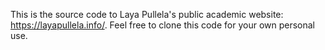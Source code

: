 This is the source code to Laya Pullela's public academic website: https://layapullela.info/. Feel free to clone this code for your own personal use.